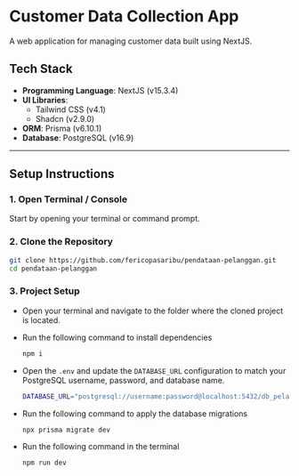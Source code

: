 # Customer Data Collection App

A web application for managing customer data built using NextJS.

## Tech Stack

- **Programming Language**:
  NextJS (v15.3.4)  
- **UI Libraries**:
  -  Tailwind CSS (v4.1)
  -  Shadcn (v2.9.0)  
- **ORM**: Prisma (v6.10.1) 
- **Database**: PostgreSQL (v16.9)

---

## Setup Instructions

### 1. Open Terminal / Console

Start by opening your terminal or command prompt.

### 2. Clone the Repository

   ```bash
   git clone https://github.com/fericopasaribu/pendataan-pelanggan.git
   cd pendataan-pelanggan
   ```
### 3. Project Setup

- Open your terminal and navigate to the folder where the cloned project is located.
  
- Run the following command to install dependencies
    ```bash
    npm i
    ```
    
- Open the ``` .env ``` and update the ``` DATABASE_URL ``` configuration to match your PostgreSQL username, password, and database name.
    ```bash
    DATABASE_URL="postgresql://username:password@localhost:5432/db_pelanggan?schema=public"
    ```
    
- Run the following command to apply the database migrations
    ```bash
    npx prisma migrate dev
    ```
    
- Run the following command in the terminal
    ```bash
    npm run dev
    ```
